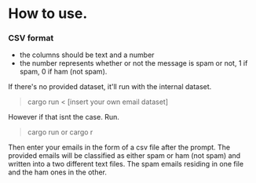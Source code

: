 
# How to use.

### CSV format
* the columns should be text and a number
* the number represents whether or not the message is spam or not, 1 if spam, 0 if ham (not spam).

If there's no provided dataset, it'll run with the internal dataset.

> cargo run < [insert your own email dataset]

However if that isnt the case. Run.
> cargo run or cargo r


Then enter your emails in the form of a csv file after the prompt. 
The provided emails will be classified as either spam or ham (not spam) and written into a two different text files. The spam emails residing in one file and the ham ones in the other.